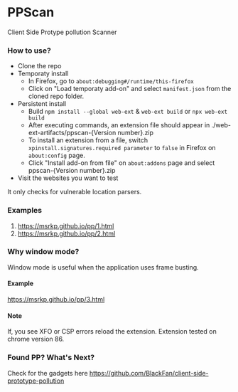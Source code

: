 # PPScan


Client Side Protype pollution Scanner

<!-- 

<img src="https://github.com/msrkp/PPScan/blob/main/images/example1.png" width="500"/>


<img src="https://github.com/msrkp/PPScan/blob/main/images/example0.png" width="500"/> -->


### How to use?
* Clone the repo
* Temporaty install
   * In Firefox, go to `about:debugging#/runtime/this-firefox`
   * Click on "Load temporaty add-on" and select `manifest.json` from the cloned repo folder. 
* Persistent install
  * Build `npm install --global web-ext` & `web-ext build` or `npx web-ext build`
  * After executing commands, an extension file should appear in ./web-ext-artifacts/ppscan-{Version number}.zip 
  * To install an extension from a file, switch `xpinstall.signatures.required parameter` to `false` in Firefox on `about:config` page.
  * Click "Install add-on from file" on `about:addons` page and select ppscan-{Version number}.zip 
* Visit the websites you want to test

It only checks for vulnerable location parsers.

### Examples
1. https://msrkp.github.io/pp/1.html
2. https://msrkp.github.io/pp/2.html



### Why window mode?
Window mode is useful when the application uses frame busting.
#### Example
https://msrkp.github.io/pp/3.html

#### Note
If, you see XFO or CSP errors reload the extension. 
Extension tested on chrome version 86.

### Found PP? What's Next?
Check for the gadgets here https://github.com/BlackFan/client-side-prototype-pollution


